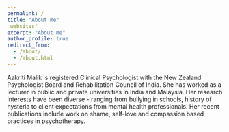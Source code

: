 ```yaml
---
permalink: /
title: "About me"
 websites"
excerpt: "About me"
author_profile: true
redirect_from: 
  - /about/
  - /about.html
---
```


Aakriti Malik is registered Clinical Psychologist with the New Zealand Psychologist Board and Rehabilitation Council of India. She has worked as a lecturer in public and private universities in India and Malaysia. Her research interests have been diverse - ranging from bullying in schools, history of hysteria to client expectations from mental health professionals. Her recent publications include work on shame, self-love and compassion based practices in psychotherapy.